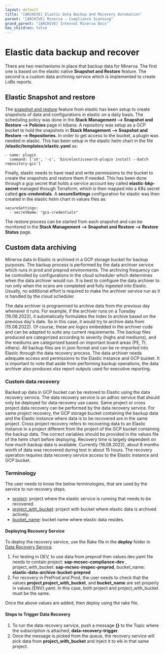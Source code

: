 ```yaml
---
layout: default
title: "[ARCHIVE] Elastic Data Backup and Recovery Automation"
parent: "[ARCHIVE] Minerva - Compliance Scanning"
grand_parent: "[ARCHIVE] Internal Minerva Docs"
has_children: false
---
```


# Elastic data backup and recover

There are two mechanisms in place that backup data for Minerva. The first one is
based on the elastic native **Snapshot and Restore** feature. The second is a
custom data archiving service which is implemented to create LoBs reports.

## Elastic Snapshot and restore

The [snapshot and
restore](https://www.elastic.co/guide/en/elasticsearch/reference/current/snapshot-restore)
feature from elastic has been setup to create snapshots of data and
configurations in elastic on a daily basis. The scheduling policy was done in
the **Stack Management --> Snapshot and Restore --> Policies** page in kibana. A
repository was setup as a GCP bucket to hold the snapshots in **Stack Management
--> Snapshot and Restore --> Repositories**. In order to get access to the
bucket, a plugin was needed in elastic. This has been setup in the elastic helm
chart in the file **/elastic/templates/elastic.yaml** as:

```
- name: plugin
  command: ['sh', '-c', 'bin/elasticsearch-plugin install --batch repository-gcs']
```

Finally, elastic needs to have read and write permissions to the bucket to
create the snapshots and restore them if needed. This has been done through a
gcp secret that holds a service account key called **elastic-bkp-secret**
managed through Terraform, which is then mapped into a K8s secret called
**gcs-credentials**. A **secureSettings** configuration for elastic was then
created in the elastic helm chart in values files as:

```
secureSettings:
  - secretName: "gcs-credentials"
```

The restore process can be started from each snapshot and can be monitored in
the **Stack Management --> Snapshot and Restore --> Restore Status** page.

## Custom data archiving

Minerva data in Elastic is archived in a GCP storage bucket for backup
purposes. The backup process is performed by the data archiver service which
runs in prod and preprod environments. The archiving frequency can be controlled
by configurations in the cloud scheduler which determines when the data archiver
would run. It is best to configure the data archiver to run only when the scans
are completed and fully ingested into Elastic. Usually, no additional effort is
required to make the archiver service run as it is handled by the cloud
scheduler.

The data archiver is programmed to archive data from the previous day whenever
it runs. For example, if the archiver runs on a Tuesday (16.08.2022), it
automatically formulates the index to archive based on the previous day's
date. So in this case, it would try to archive data from (15.08.2022). Of
course, these are logics embedded in the archiver code and can be adapted to
suite any current requirements. The backup files produced are categorized
according to severity (highs and mediums), and the mediums are categorized based
on important board areas (PE, TI, others). All backup files are in json format
and can be re-imported into Elastic through the data recovery process. The data
archiver needs adequate access and permissions to the Elastic instance and GCP
bucket. It is important to note that aside from performing backup operations,
the data archiver also produces xlsx report outputs used for executive
reporting.

### Custom data recovery

Backed up data in GCP bucket can be restored to Elastic using the data recovery
service. The data recovery service is an adhoc service that should only be
deployed for data recovery use cases. Same project or cross project data
recovery can be performed by the data recovery service. For same project
recovery, the GCP storage bucket containing the backup data and the Elastic
instance where data is to be recovered are in the same project. Cross project
recovery refers to recovering data to an Elastic instance in a project different
from the project of the GCP bucket containing the backup data. The correct
variables should be provided in the values file of the helm chart before
deploying. Recovery time is largely dependent on how much backup data is
available. Currently (16.08.2022), about 8 months worth of data was recovered
during test in about 15 hours. The recovery operation requires data recovery
service access to the Elastic instance and GCP bucket.

### Terminology

The user needs to know the below terminologies, that are used by the service to
run recovery steps.

- [project](https://github.tools.sap/mce/devsecops-data-archiver/blob/develop/elastic-data-recovery/deploy/values.preprod.yaml#L10):
  project where the elastic service is running that needs to be recovered.
- [project_with_bucket](https://github.tools.sap/mce/devsecops-data-archiver/blob/develop/elastic-data-recovery/deploy/values.preprod.yaml#L11):
  project with bucket where elastic data is archived actively.
- [bucket_name](https://github.tools.sap/mce/devsecops-data-archiver/blob/develop/elastic-data-recovery/deploy/values.preprod.yaml#L21):
  bucket name where elastic data resides.

#### Deploying Recovery Service

To deploy the recovery service, use the Rake file in the **deploy** folder in
[Data Recovery
Service](https://github.tools.sap/mce/devsecops-data-archiver/tree/develop/elastic-data-recovery/deploy).

1. For testing in DEV, to use data from preprod then values.dev.yaml file needs
   to contain project: **sap-mcsec-compliance-dev** , project_with_bucket:
   **sap-mcsec-inspec-preprod**, bucket_name:
   **elastic-data-archive-bucket-preprod**
2. For recovery in PreProd and Prod, the user needs to check that the values
   **project**,**project_with_bucket**, and **bucket_name** are set properly in
   values.{ENV}.yaml. In this case, both project and project_with_bucket must be
   the same.

Once the above values are added, then deploy using the rake file.

#### Steps to Trigger Data Recovery

1. To run the data recovery service, push a message **{}** to the Topic where
   the subscription is attached, **data-recovery-trigger**.
2. Once the message is picked from the queue, the recovery service will pick
   data from **project_with_bucket** and inject it to elk in that same project.
